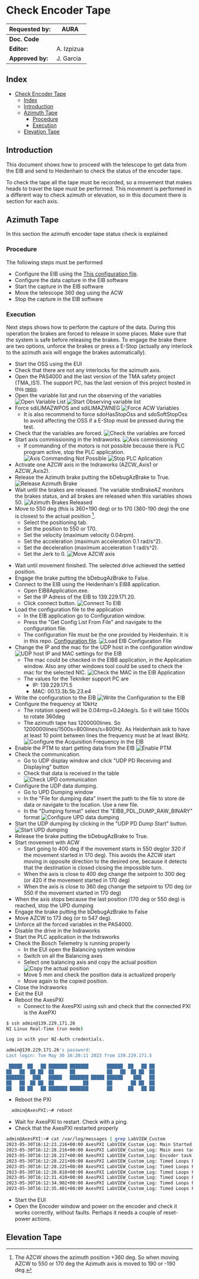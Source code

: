 # Check Encoder Tape

| **Requested by:** | **AURA** |
|-------------------|----------|
| **Doc. Code**     |        |
| **Editor:**       | A. Izpizua         |
| **Approved by:**  | J. Garcia         |

## Index

- [Check Encoder Tape](#check-encoder-tape)
  - [Index](#index)
  - [Introduction](#introduction)
  - [Azimuth Tape](#azimuth-tape)
    - [Procedure](#procedure)
    - [Execution](#execution)
  - [Elevation Tape](#elevation-tape)

## Introduction

This document shows how to proceed with the telescope to get data from the EIB and send to Heidenhain to check the status
of the encoder tape.

To check the tape all the tape must be recorded, so a movement that makes heads to travel the tape must be performed.
This movement is performed in a different way to check azimuth or elevation, so in this document there is section for each axis.

## Azimuth Tape

In this section the azimuth encoder tape status check is explained

### Procedure

The following steps must be performed

- Configure the EIB using the [This configuration file](configFiles/config_std_EIB8791_withAdcValues.txt).
- Configure the data capture in the EIB software
- Start the capture in the EIB software
- Move the telescope 360 deg using the ACW
- Stop the capture in the EIB software

### Execution

Next steps shows how to perform the capture of the data. During this operation the brakes are forced to release in some places. Make sure that the system is safe before releasing the brakes. To engage the brake there are two options, unforce the brakes or press a E-Stop (actually any interlock to the azimuth axis will engage the brakes automatically).

- Start the OSS using the EUI
- Check that there are not any interlocks for the azimuth axis.
- Open the PAS4000 and the last version of the TMA safety project (TMA_IS1). The support PC, has the last version of this project hosted in this [repo](https://gitlab.tekniker.es/aut/projects/3151-LSST/SafetyCode/TMA_IS.git).
- Open the variable list and run the observing of the variables
  ![Open Variable List](media/OpenVariableList.png)
  ![Start Observing variable list](media/StartObserving.png)
- Force sdiLIMAZWPOS and sdiLIMAZWNEG
  ![Force ACW Variables](media/ForceACWVariables.png)
  - It is also recommend to force sdoHasStopOss and sdoSoftStopOss to avoid affecting the OSS if a E-Stop must be pressed during the test.
- Check that the variables are forced.
  ![Check the variables are forced](media/CheckVariablesAreForced.png)
- Start axis commissioning in the Indraworks.
  ![Axis commissioning](media/AxisCommisioning.png)
  - If commanding of the motors is not possible because there is PLC program active, stop the PLC application.
  ![Axis Commanding Not Possible](media/AxisCommanginNotPosible.png)
  ![Stop PLC Aplication](media/StopPLCProgram.png)
- Activate one AZCW axis in the Indraworks (AZCW_Axis1 or AZCW_Axis2).
- Release the Azimuth brake putting the bDebugAzBrake to True.
  ![Release Azimuth Brake](media/ReleaseAzimuthBrake.png)
- Wait until the brakes are released. The variable stmBrakeAZ monitors the brakes status, and all brakes are released when this variables shows 50.
  ![Azimuth Brakes Released](media/AzimuthBrakesReleased.png)
- Move to 550 deg (this is 360+190 deg) or to 170 (360-190 deg) the one is closest to the actual position [^1].
  - Select the positioning tab.
  - Set the position to 550 or 170.
  - Set the velocity (maximum velocity 0.04rpm).
  - Set the acceleration (maximum acceleration 0.1 rad/s^2).
  - Set the deceleration (maximum acceleration 1 rad/s^2).
  - Set the Jerk to 0.
  ![Move AZCW axis](media/MoveTheAZCW.png)
[^1]: The AZCW shows the azimuth position +360 deg. So when moving AZCW to 550 or 170 deg the Azimuth axis is moved to 190 or -190 deg.
- Wait until movement finished. The selected drive achieved the settled position.
- Engage the brake putting the bDebugAzBrake to False.
- Connect to the EIB using the Heidenhain's EIB8 application.
  - Open EIB8Application.exe.
  - Set the IP Adress of the EIB to 139.229.171.20.
  - Click connect button.
  ![Connect To EIB](media/ConnectToEIB.png)
- Load the configuration file to the application
  - In the EIB application go to Configuration window.
  - Press the "Get Config List From File" and navigate to the configuration file.
  - The configuration file must be the one provided by Heidenhain. It is in this repo. [Configuration file](configFiles/config_std_EIB8791_withAdcValues.txt).
  ![Load EIB Configuration File](media/LoadConfigFile.png)
- Change the IP and the mac for the UDP host in the configuration window
  ![UDP host IP and MAC settings for the EIB](media/IPandMacConfiguration.png)
  - The mac could be checked in the EIB8 application, in the Application window. Also any other windows tool could be used to check the mac for the selected NIC.
  ![Check the MAC in the EIB Application](media/CheckMacInEIBApp.png)
  - The values for the Tekniker support PC are
    - IP: 139.229.171.5
    - MAC: 00.13.3b.5b.23.e4
- Write the configuration to the EIB
  ![Write the Configuration to the EIB](media/WriteEIBConfig.png)
- Configure the frequency at 10kHz
  - The rotation speed will be 0.04rmp=0.24deg/s. So it will take 1500s to rotate 360deg
  - The azimuth tape has 1200000lines. So 1200000lines/1500s=800lines/s=800Hz. As Heidenhain ask to have at least 10 point between lines the frequency must be at least 8kHz.
  ![Configure the Acquisition Frequency in the EIB](media/ChangeEIBFrequency.png)
- Enable the PTM to start getting data from the EIB
  ![Enable PTM](media/EnablePTM.png)
- Check the communication.
  - Go to UDP display window and click "UDP PD Receiving and Displaying" button
  - Check that data is received in the table
  ![Check UPD communication](media/CheckUPDCommunication.png)
- Configure the UDP data dumping.
  - Go to UPD Dumping window
  - In the "File for dumping data" insert the path to the file to store de data or navigate to the location. Use a new file.
  - In the "Dumping format" select the "EIB8_PDL_DUMP_RAW_BINARY" format
  ![Configure UPD data dumping](media/UDPdataDumpingConfiguration.png)
- Start the UDP dumping by clicking in the "UDP PD Dump Start" button.
  ![Start UPD dumping](media/StartUPDDumping.png)
- Release the brake putting the bDebugAzBrake to True.
- Start movement with ACW
  - Start going to 400 deg if the movement starts in 550 deg(or 320 if the movement started in 170 deg). This avoids the AZCW start moving in opposite direction to the desired one, because it detects that the destination is closed closing the impossible turn.
  - When the axis is close to 400 deg change the setpoint to 300 deg (or 420 if the movement started in 170 deg)
  - When the axis is close to 360 deg change the setpoint to 170 deg (or 550 if the movement started in 170 deg)
- When the axis stops because the last position (170 deg or 550 deg) is reached, stop the UPD dumping
- Engage the brake putting the bDebugAzBrake to False
- Move AZCW to 173 deg (or to 547 deg).
- Unforce all the forced variables in the PAS4000.
- Disable the drive in the Indraworks
- Start the PLC application in the Indraworks
- Check the Bosch Telemetry is running properly
  - In the EUI open the Balancing system window
  - Switch on all the Balancing axes
  - Select one balancing axis and copy the actual position
  ![Copy the actual position](media/BalancingWindow.png)
  - Move 5 mm and check the position data is actualized properly
  - Move again to the copied position.
- Close the Indraworks
- Exit the EUI
- Reboot the AxesPXI
  - Connect to the AxesPXI using ssh and check that the connected PXI is the AxePXI
```bash
$ ssh admin@139.229.171.26
NI Linux Real-Time (run mode)

Log in with your NI-Auth credentials.

admin@139.229.171.26's password:
Last login: Tue May 30 16:20:11 2023 from 139.229.171.5

 █████  ██   ██ ███████ ███████       ██████  ██   ██ ██
██   ██  ██ ██  ██      ██            ██   ██  ██ ██  ██
███████   ███   █████   ███████ █████ ██████    ███   ██
██   ██  ██ ██  ██           ██       ██       ██ ██  ██
██   ██ ██   ██ ███████ ███████       ██      ██   ██ ██

```
  - Reboot the PXI
```bash
  admin@AxesPXI:~# reboot
```
- Wait for AxesPXI to restart. Check with a ping.
- Check that the AxesPXI restarted properly
```bash
admin@AxesPXI:~# cat /var/log/messages | grep LabVIEW_Custom
2023-05-30T16:12:23.216+00:00 AxesPXI LabVIEW_Custom_Log: Main Started
2023-05-30T16:12:28.216+00:00 AxesPXI LabVIEW_Custom_Log: Main axes task launched
2023-05-30T16:12:28.217+00:00 AxesPXI LabVIEW_Custom_Log: Encoder task launched
2023-05-30T16:12:28.221+00:00 AxesPXI LabVIEW_Custom_Log: Timed Loops Processors: Control Loop Azimuth: 5
2023-05-30T16:12:28.225+00:00 AxesPXI LabVIEW_Custom_Log: Timed Loops Processors: Control Loop Elevation: 6
2023-05-30T16:12:28.818+00:00 AxesPXI LabVIEW_Custom_Log: Timed Loops Processors: Trajectory Loop Azimuth: 4
2023-05-30T16:12:31.410+00:00 AxesPXI LabVIEW_Custom_Log: Timed Loops Processors: Trajectory Loop Elevation: 4
2023-05-30T16:12:34.902+00:00 AxesPXI LabVIEW_Custom_Log: Timed Loops Processors: Monitoring Loop 1: 2
2023-05-30T16:12:35.401+00:00 AxesPXI LabVIEW_Custom_Log: Timed Loops Processors: Encoder UPD Loop: 7
```
- Start the EUI
- Open the Encoder window and power on the encoder and check it works correctly, without faults. Perhaps it needs a couple of reset-power actions.

## Elevation Tape
